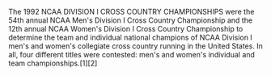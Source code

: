 The 1992 NCAA DIVISION I CROSS COUNTRY CHAMPIONSHIPS were the 54th annual NCAA Men's Division I Cross Country Championship and the 12th annual NCAA Women's Division I Cross Country Championship to determine the team and individual national champions of NCAA Division I men's and women's collegiate cross country running in the United States. In all, four different titles were contested: men's and women's individual and team championships.[1][2]
